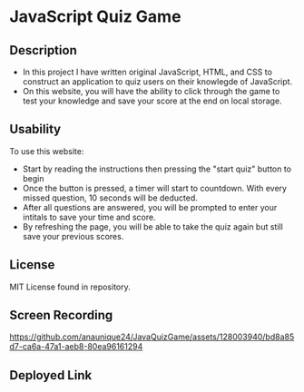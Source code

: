 # JavaScript Quiz Game

## Description
- In this project I have written original JavaScript, HTML, and CSS to construct an application to quiz users on their knowlegde of JavaScript.
- On this website, you will have the ability to click through the game to test your knowledge and save your score at the end on local storage.

## Usability
 To use this website:
- Start by reading the instructions then pressing the "start quiz" button to begin
- Once the button is pressed, a timer will start to countdown. With every missed question, 10 seconds will be deducted.
- After all questions are answered, you will be prompted to enter your intitals to save your time and score.
- By refreshing the page, you will be able to take the quiz again but still save your previous scores.

## License
MIT License found in repository.

## Screen Recording
https://github.com/anaunique24/JavaQuizGame/assets/128003940/bd8a85d7-ca6a-47a1-aeb8-80ea96161294

## Deployed Link

